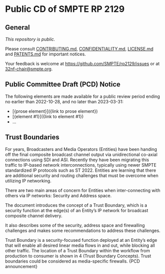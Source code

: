 # Public CD of SMPTE RP 2129

## General

_This repository is *public*._

Please consult [CONTRIBUTING.md](./CONTRIBUTING.md), [CONFIDENTIALITY.md](./CONFIDENTIALITY.md), [LICENSE.md](./LICENSE.md) and
[PATENTS.md](./PATENTS.md) for important notices.

Your feedback is welcome at https://github.com/SMPTE/rp2129/issues or at [32nf-chair@smpte.org](mailto:32nf-chair@smpte.org).

## Public Committee Draft (PCD) Notice

The following elements are made available for a public review period ending no earlier than 2022-10-28, and no later than 2023-03-31:

* [{prose element}]({link to prose element})
* [{element #1}]({link to element #1})
* ...

## Trust Boundaries

For years, Broadcasters and Media Operators (Entities) have been handing off the final composite broadcast channel output via unidirectional co-axial connections using SDI and ASI. Recently they have been migrating this traffic to IP-based network interconnections, typically using newer SMPTE standardized IP protocols such as ST 2022. Entities are learning that there are additional security and routing challenges that must be overcome when utilizing IP networking.  

There are two main areas of concern for Entities  when inter-connecting with others via IP networks: Security and Address space.   

The document introduces the concept of a Trust Boundary, which is a security function at the edge(s) of an Entity’s IP network for broadcast composite channel delivery. 

It also describes some of the security, address space and firewalling challenges and makes some recommendations to address these challenges. 

 

Trust Boundary is a security-focused function deployed at an Entity’s edge that will enable all desired linear media flows in and out, while blocking all other traffic. The location of a Trust Boundary within the workflow from production to consumer is shown in 4 (Trust Boundary Concepts).  Trust boundaries could be considered as media-specific firewalls.  {PCD announcement}
